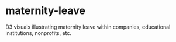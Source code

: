 # maternity-leave
D3 visuals illustrating maternity leave within companies, educational institutions, nonprofits, etc.
